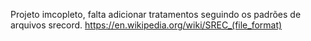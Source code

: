 Projeto imcopleto, falta adicionar tratamentos seguindo os padrões de arquivos srecord.
https://en.wikipedia.org/wiki/SREC_(file_format)

